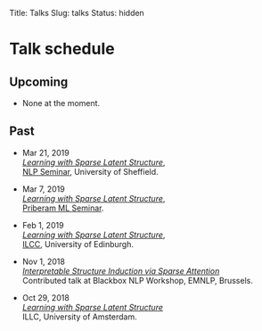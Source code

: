Title: Talks
Slug: talks
Status: hidden

# Talk schedule

## Upcoming

  - None at the moment.

## Past

  - Mar 21, 2019<br/>
    [*Learning with Sparse Latent Structure*](talks/19-priberam.pdf),<br/>
    [NLP Seminar](https://www.sheffield.ac.uk/dcs/research/groups/nlp#tab04),
    University of Sheffield.

  - Mar 7, 2019<br/>
  [*Learning with Sparse Latent Structure*](talks/19-priberam.pdf),<br/>
  [Priberam ML Seminar](http://labs.priberam.pt/Academia-Partnerships/Seminars.aspx).

  - Feb 1, 2019<br/>
  [*Learning with Sparse Latent Structure*](talks/19-edinburgh.pdf),<br/>
  [ILCC](http://web.inf.ed.ac.uk/ilcc), University of Edinburgh.
  - Nov 1, 2018<br/>
  [*Interpretable Structure Induction via Sparse Attention*](talks/18-blackbox.pdf)<br/>
  Contributed talk at Blackbox NLP Workshop, EMNLP, Brussels.
  - Oct 29, 2018<br/>
  [*Learning with Sparse Latent Structure*](talks/18-sparsemap-amsterdam.pdf)<br/>
  ILLC, University of Amsterdam.
